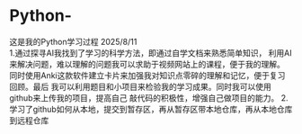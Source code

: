 # Python-
这是我的Python学习过程
2025/8/11  
1.通过探寻AI我找到了学习的科学方法，即通过自学文档来熟悉简单知识，
利用AI来解决问题，难以理解的问题我可以求助于视频网站上的课程，便于我的理解。
同时使用Anki这款软件建立卡片来加强我对知识点零碎的理解和记忆，便于复习回顾。最后
我可以利用题目和小项目来检验我的学习成果。同时我可以使用github来上传我的项目，提高自己
敲代码的积极性，增强自己做项目的能力。
2.学习了github如何从本地，提交到暂存区，再从暂存区带本地仓库，再从本地仓库到远程仓库
